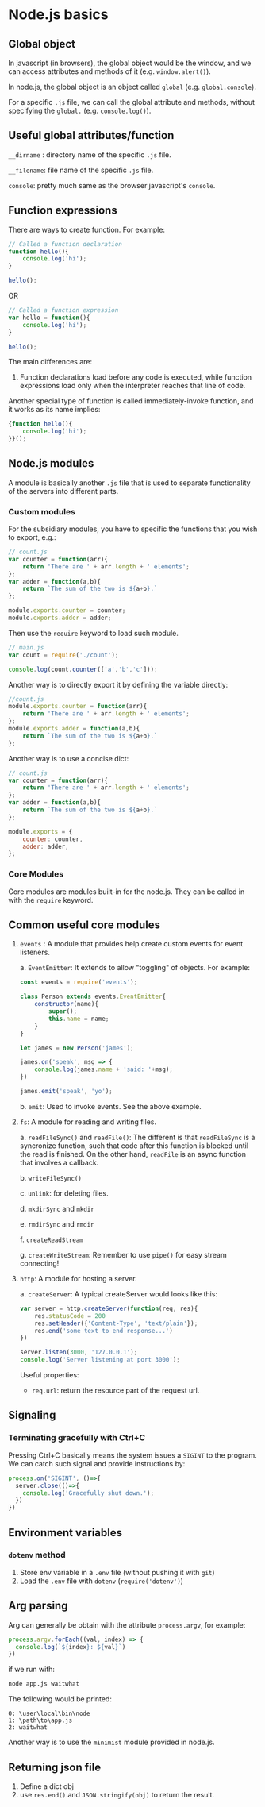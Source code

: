 # Node.js basics

## Global object

In javascript (in browsers), the global object would be the window, and we can access attributes and methods of it (e.g. `window.alert()`).

In node.js, the global object is an object called `global` (e.g. `global.console`).

For a specific `.js` file, we can call the global attribute and methods, without specifying the `global.` (e.g. `console.log()`).

## Useful global attributes/function

`__dirname` : directory name of the specific `.js` file.

`__filename`: file name of the specific `.js` file.

`console`: pretty much same as the browser javascript's `console`.

## Function expressions

There are ways to create function. For example:

```js
// Called a function declaration
function hello(){
    console.log('hi');
}

hello();
```

OR

```js
// Called a function expression
var hello = function(){
    console.log('hi');
}

hello();
```

The main differences are:
1) Function declarations load before any code is executed, while function expressions load only when the interpreter reaches that line of code.

Another special type of function is called immediately-invoke function, and it works as its name implies:
```js
{function hello(){
    console.log('hi');
}}();
```

## Node.js modules

A module is basically another `.js` file that is used to separate functionality of the servers into different parts.

### Custom modules

For the subsidiary modules, you have to specific the functions that you wish to export, e.g.:

```js
// count.js
var counter = function(arr){
    return 'There are ' + arr.length + ' elements';
};
var adder = function(a,b){
    return `The sum of the two is ${a+b}.`
};

module.exports.counter = counter;
module.exports.adder = adder;
```

Then use the `require` keyword to load such module.

```js
// main.js
var count = require('./count');

console.log(count.counter(['a','b','c']));
```

Another way is to directly export it by defining the variable directly:

```js
//count.js
module.exports.counter = function(arr){
    return 'There are ' + arr.length + ' elements';
};
module.exports.adder = function(a,b){
    return `The sum of the two is ${a+b}.`
};
```

Another way is to use a concise dict:
```js
// count.js
var counter = function(arr){
    return 'There are ' + arr.length + ' elements';
};
var adder = function(a,b){
    return `The sum of the two is ${a+b}.`
};

module.exports = {
    counter: counter,
    adder: adder,
};
```

### Core Modules

Core modules are modules built-in for the node.js. They can be called in with the `require` keyword.

## Common useful core modules

1. `events` : A module that provides help create custom events for event listeners.

    a. `EventEmitter`: It extends to allow "toggling" of objects. For example:

    ```js
    const events = require('events');

    class Person extends events.EventEmitter{
        constructor(name){
            super();
            this.name = name;
        }
    }

    let james = new Person('james');

    james.on('speak', msg => {
        console.log(james.name + 'said: '+msg);
    })

    james.emit('speak', 'yo');
    ```
    b. `emit`: Used to invoke events. See the above example.

2. `fs`: A module for reading and writing files.
    
    a. `readFileSync()` and `readFile()`: The different is that `readFileSync` is a syncronize function, such that code after this function is blocked until the read is finished. On the other hand, `readFile` is an async function that involves a callback.

    b. `writeFileSync()`

    c. `unlink`: for deleting files.

    d. `mkdirSync` and `mkdir`

    e. `rmdirSync` and `rmdir`

    f. `createReadStream`

    g. `createWriteStream`: Remember to use `pipe()` for easy stream connecting!


3. `http`: A module for hosting a server.

    a. `createServer`: A typical createServer would looks like this:

    ```js
    var server = http.createServer(function(req, res){
        res.statusCode = 200
        res.setHeader({'Content-Type', 'text/plain'});
        res.end('some text to end response...')
    })

    server.listen(3000, '127.0.0.1');
    console.log('Server listening at port 3000');
    ```

    Useful properties:

    - `req.url`: return the resource part of the request url.


## Signaling

### Terminating gracefully with Ctrl+C

Pressing Ctrl+C basically means the system issues a `SIGINT` to the program. We can catch such signal and provide instructions by:

```js
process.on('SIGINT', ()=>{
  server.close(()=>{
    console.log('Gracefully shut down.');
  })
})
```

## Environment variables

### `dotenv` method

1. Store env variable in a `.env` file (without pushing it with `git`)
2. Load the `.env` file with `dotenv` (`require('dotenv')`)


## Arg parsing

Arg can generally be obtain with the attribute `process.argv`, for example:
```js
process.argv.forEach((val, index) => {
  console.log(`${index}: ${val}`)
})
```
if we run with:
```bash
node app.js waitwhat
```
The following would be printed:
```
0: \user\local\bin\node
1: \path\to\app.js
2: waitwhat
```

Another way is to use the `minimist` module provided in node.js.


## Returning json file

1. Define a dict obj
2. use `res.end()` and `JSON.stringify(obj)` to return the result.

